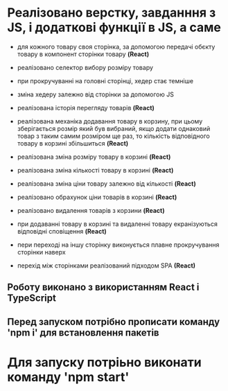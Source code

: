 # Реалізовано верстку, завданння з JS, і додаткові функції в JS, а саме

- для кожного товару своя сторінка, за допомогою передачі обєкту товару в компонент сторінки товару **(React)**

- реалізовано селектор вибору розміру товару

- при прокручуванні на головні сторінці, хедер стає темніше

- зміна хедеру залежно від сторінки за допомогою JS

- реалізована історія перегляду товарів **(React)**

- реалізована механіка додавання товару в корзину, при цьому зберігається розмір який був вибраний, якщо додати однаковий товар з таким самим розміром ще раз, то кількість відповідного товару в корзині збільшиться **(React)**

- реалізована зміна розміру товару в корзині **(React)**

- реалізована зміна кількості товару в корзині **(React)**

- реалізована зміна ціни товару залежно від кількості **(React)**

- реалізовано обрахунок ціни товарів в корзині **(React)**

- реалізовано видалення товарів з корзини **(React)**

- при додаванні товару в корзині та видаленні товару екранізуються відповідні сповіщення  **(React)**

- пери переході на іншу сторінку виконується плавне прокручування сторінки наверх

- перехід між сторінками реалізований підходом SPA **(React)**

## Роботу виконано з використанням React і TypeScript
## Перед запуском потрібно прописати команду 'npm i' для встановлення пакетів

# Для запуску потріьно виконати команду 'npm start'
